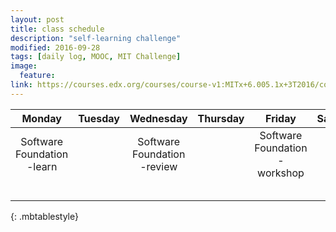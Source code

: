 ```yaml
---
layout: post
title: class schedule
description: "self-learning challenge"
modified: 2016-09-28
tags: [daily log, MOOC, MIT Challenge]
image:
  feature: 
link: https://courses.edx.org/courses/course-v1:MITx+6.005.1x+3T2016/courseware/Readings_Videos/02-Code-Review/
---
```

|           Monday          | Tuesday |        Wednesday          | Thursday |           Friday          | Saturday | Sunday |
|:--------------------------:|:---------------:|:---------------------------:|:--------:|:-----------------------------:|:--------:|:------:|
|    Software Foundation    -learn     |           |  Software Foundation      -review     |          |    Software Foundation     -workshop   |          |        |
|                            |         |                             |          |                               |          |        |
|                            |         |                             |          |                               |          |        |
|                            |         |                             |          |                               |          |        |
|                            |         |                             |          |                               |          |        |
|                            |         |                             |          |                               |          |        |
{: .mbtablestyle}